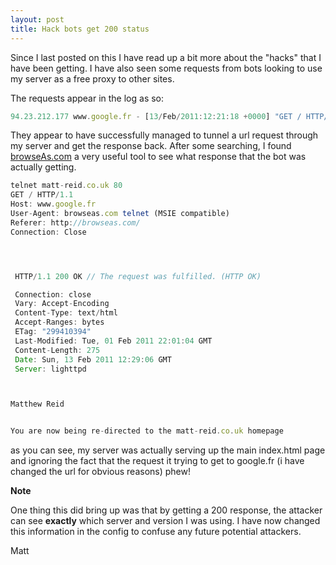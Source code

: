 ```yaml
---
layout: post
title: Hack bots get 200 status
---
```


Since I last posted on this I have read up a bit more about the "hacks"
that I have been getting. I have also seen some requests from bots
looking to use my server as a free proxy to other sites.

The requests appear in the log as so:

``` {.js name="code"}
94.23.212.177 www.google.fr - [13/Feb/2011:12:21:18 +0000] "GET / HTTP/1.1" 200 275 "http://browseas.com/" "browseas.com telnet (MSIE compatible)"
```

They appear to have successfully managed to tunnel a url request through
my server and get the response back. After some searching, I found
[browseAs.com](http://telnet.browseas.com/telnet.php) a very useful tool
to see what response that the bot was actually getting.

``` {.js name="code"}
telnet matt-reid.co.uk 80
GET / HTTP/1.1
Host: www.google.fr
User-Agent: browseas.com telnet (MSIE compatible)
Referer: http://browseas.com/
Connection: Close




 HTTP/1.1 200 OK // The request was fulfilled. (HTTP OK)

 Connection: close
 Vary: Accept-Encoding
 Content-Type: text/html
 Accept-Ranges: bytes
 ETag: "299410394"
 Last-Modified: Tue, 01 Feb 2011 22:01:04 GMT
 Content-Length: 275
 Date: Sun, 13 Feb 2011 12:29:06 GMT
 Server: lighttpd



Matthew Reid


You are now being re-directed to the matt-reid.co.uk homepage


```

as you can see, my server was actually serving up the main index.html
page and ignoring the fact that the request it trying to get to
google.fr (i have changed the url for obvious reasons) phew!

**Note**

One thing this did bring up was that by getting a 200 response, the
attacker can see **exactly** which server and version I was using. I
have now changed this information in the config to confuse any future
potential attackers.

Matt

 









